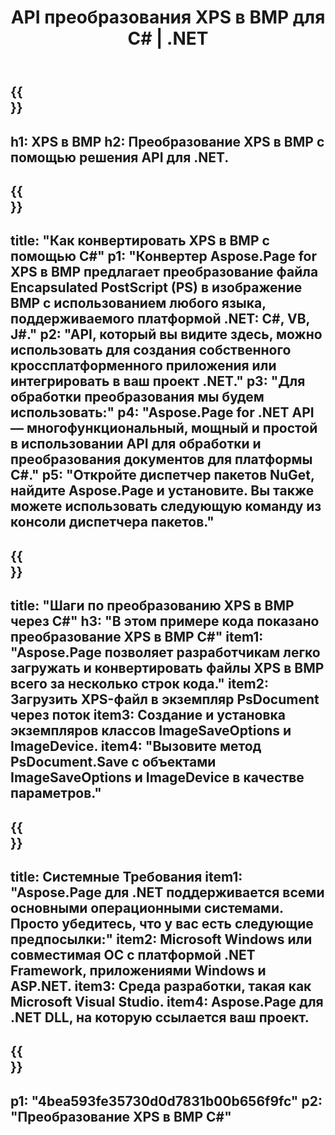 ﻿---
translation: true
template: /_templates/_conversion-child-net.md
title: API преобразования XPS в BMP для C# | .NET
url: /net/conversion/xps-to-bmp/
description: Пример кода для преобразования XPS в BMP C#. Используйте пример кода API для пакетного преобразования файлов XPS в BMP в VB.NET, Asp.NET или любом приложении на основе .NET.
informat: XPS
outformat: BMP
otherformats: XPS EPS
---

{{<section banner>}}
---
h1: XPS в BMP
h2: Преобразование XPS в BMP с помощью решения API для .NET.
---

{{<section overview>}}
---
title: "Как конвертировать XPS в BMP с помощью C#"
p1: "Конвертер Aspose.Page for XPS в BMP предлагает преобразование файла Encapsulated PostScript (PS) в изображение BMP с использованием любого языка, поддерживаемого платформой .NET: C#, VB, J#."
p2: "API, который вы видите здесь, можно использовать для создания собственного кроссплатформенного приложения или интегрировать в ваш проект .NET."
p3: "Для обработки преобразования мы будем использовать:"
p4: "Aspose.Page for .NET API — многофункциональный, мощный и простой в использовании API для обработки и преобразования документов для платформы C#."
p5: "Откройте диспетчер пакетов NuGet, найдите Aspose.Page и установите. Вы также можете использовать следующую команду из консоли диспетчера пакетов."
---

{{<section feature1>}}
---
title: "Шаги по преобразованию XPS в BMP через C#"
h3: "В этом примере кода показано преобразование XPS в BMP C#"
item1: "Aspose.Page позволяет разработчикам легко загружать и конвертировать файлы XPS в BMP всего за несколько строк кода."
item2: Загрузить XPS-файл в экземпляр PsDocument через поток
item3: Создание и установка экземпляров классов ImageSaveOptions и ImageDevice.
item4: "Вызовите метод PsDocument.Save с объектами ImageSaveOptions и ImageDevice в качестве параметров."
---

{{<section feature2>}}
---
title: Системные Требования
item1: "Aspose.Page для .NET поддерживается всеми основными операционными системами. Просто убедитесь, что у вас есть следующие предпосылки:"
item2: Microsoft Windows или совместимая ОС с платформой .NET Framework, приложениями Windows и ASP.NET.
item3: Среда разработки, такая как Microsoft Visual Studio.
item4: Aspose.Page для .NET DLL, на которую ссылается ваш проект.
---

{{<section gist>}}
---
p1: "4bea593fe35730d0d7831b00b656f9fc"
p2: "Преобразование XPS в BMP C#"
---
